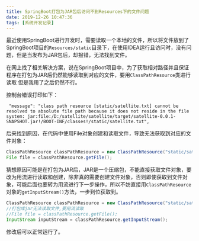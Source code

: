 ```yaml
---
title: SpringBoot打包为JAR包后访问不到Resources下的文件问题
date: 2019-12-26 10:47:36
tags: [系统开发记录]
---
```


最近使用SpringBoot进行开发时，需要读取一个本地的文件，所以将文件放到了SpringBoot项目的`Resources/static`目录下，在使用IDEA运行且访问时，没有问题，但是当发布为JAR包后，却报错，无法找到文件。

在网上找了相关解决方案，说在SpringBoot项目中，为了获取相对路径并且保证程序在打包为JAR后仍然能够读取到对应的文件，要用`ClassPathResource`类进行读取
但是我用了之后仍然不行。

控制台错误打印如下：
```
 "message": "class path resource [static/satellite.txt] cannot be resolved to absolute file path because it does not reside in the file system: jar:file:/D:/satellite/satellite/target/satellite-0.0.1-SNAPSHOT.jar!/BOOT-INF/classes!/static/satellite.txt",
```

后来找到原因，在代码中使用File对象创建和读取文件，导致无法获取到对应的文件对象：

```java
ClassPathResource classPathResource = new ClassPathResource("static/satellite.txt");
File file = classPathResource.getFile();
```

猜想原因可能是在打包为JAR后，JAR是一个压缩包，不能直接获取文件对象，要改为用流进行读取和创建，除非真的需要创建文件对象，否则即使获取到文件对象，可能后面也要转为用流进行下一步操作，所以不妨直接用`ClassPathResource`对象的`getInputStream()`方法，一步到位获取到。
```java
ClassPathResource classPathResource = new ClassPathResource("static/satellite.txt");
//打包成jar无法读取文件,要用流读取
//File file = classPathResource.getFile();
InputStream inputStream = classPathResource.getInputStream();
```
修改后可以正常运行了。
